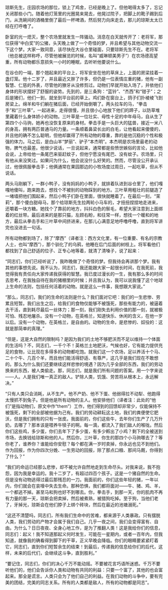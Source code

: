 琼斯先生，庄园农场的那位，锁上了鸡舍，已经是晚上了。但他喝得太多了，忘记关闭那些小门。随着他灯笼里的光圈晃来晃去，他晃过院子，把脚上的靴子踢到后门，从洗碗间的酒桶里倒了最后一杯啤酒，然后努力向床走去，那儿的琼斯太太已经在打呼噜了。

卧室的光一熄灭，整个农场里就发生一阵骚动。消息在白天就传开了：老将军，那位获得“中白奖”的公猪，头天晚上做了一个奇怪的梦，并且希望与其他动物交流一下这个梦。大家一致同意，该尽快在大谷仓里碰面，只要琼斯先生不在。老将军（他总被这样称呼，尽管他被展览的时候，名叫“威琳顿美男子”）在农场德高望重，所有动物都乐意损失一小时的睡眠，去听听他要说什么。

在谷仓的一端，那个翘起来的平台上，将军安坐在他的草床上，上面的房梁挂着一盏灯笼。他十二岁了，并且最近又胖了许多，但仍是一位表情庄重的猪，他有一副智慧、仁慈的外表，尽管他的獠牙从没修剪过。动物们早就开始入场了，并依他们身体的形状摆好了舒服的姿势。先到的，是三条狗：“蓝铃”、“杰西”和“钳子”；之后是猪们，他们一到，就坐到平台前的草上。鸡们卧在窗台上，鸽子们扑棱棱飞到房梁上。绵羊和牛们躺在猪后面，已经开始倒嚼了。两头拉车的马，“拳击手”和“三叶草”，一起进来，走得很慢，并且很小心地放下他们的蹄子，以防草堆里藏着什么身体娇小的动物。三叶草是一位壮实、母性十足的中年母马，自从生了第四个小马驹，她再也没恢复原来的身材。拳击手是一头巨大的猛兽，接近一米八的身高，拥有两匹普通马的力量。一条顺着鼻梁长出的白毛，让他看起来傻傻的，并且他的确不怎么聪明，但他却赢得了所有动物的尊重，靠的是他沉稳的个性和极强的体力。马之后，是白山羊“梦丽”、驴子“本杰明”。本杰明是农场里最老的动物，脾气也最差。他很少说话，一旦说起来，通常都是些愤世嫉俗的言论，比如他会说，上帝给他一条尾巴来驱赶蚊子，但他宁愿没有尾巴、没有蚊子。农场里，只有他从来没笑过。如果问为什么，他会说没什么好笑的。然而，尽管没公开承认过，他很佩服拳击手；他俩通常在果园那边的小牧场度过周日，一起吃草，但从不说话。

两头马刚躺下，一群小鸭子，没有妈妈的小鸭子，就排着队进到谷仓里了，他们嘎嘎地傻叫，跑来跑去，想找个不被别的动物踩到的地方。三叶草用粗壮的前腿造了一堵墙把他们围起来，然后小鸭子们卧在里面，很快就睡着了。在最后一刻，“茉莉”，那个傻白甜母马，那个给琼斯先生拉两轮小马车的，才扭扭捏捏地走进来，还嚼着一块方糖。她找个了靠前的地方，抖抖白色的鬃毛，希望大家注意到上面绑着的红丝带。最后进来的是那只猫，左顾右盼，和往常一样，想找一个暖和的地方，最后从拳击手和三叶草中间挤进来，在那儿心满意足地呼噜呼噜，直到将军讲完也没进去一句话。

所有动物都到场了，除了“摩西”（译者注：西方文化里，有一位重要、有名的宗教人士，也叫“摩西”），那个驯化了的乌鸦，他睡在后门后面的树枝上。将军看他们都找到了自己舒适的位子、正专心地等着，就清了清嗓子，说了起来：

“同志们，你们已经听说了，我昨晚做了个奇怪的梦。但我待会再讲那个梦。我有其他的事想先说。我不认为，同志们，我还能跟大家一起很长时间，在我死前，我觉得我有责任向大家传递我获得的智慧。我已度过漫长的一生，我有那么多的时间去思考，在我独自待在我的猪棚里的时候；并且我认为，我可以说我懂了这个地球上生命的法则，包括任何活着的动物。就是这么一件事，我想跟大家说。”

“那么，同志们，我们的生命的法则是什么？我们面对它吧：我们的一生悲惨、劳累且短暂。我们出生之后，给我们的食物仅能够不被饿死，那些有能力的，被逼着去干活，直到耗尽最后一丝体力；那一刻，我们刚失去利用价值的那一刻，就被极可怕、残忍地屠杀。没有一个动物，在英格兰，知道快乐、休闲的含义，在他一岁以后。没有一个动物，在英格兰，是自由的。动物的生命，是悲惨的、奴役的：这就是那简单的真理。”

“但是，这是大自然的限制吗？是因为我们的土地不够肥沃而不足以维持一个体面的生活吗？不，同志们，一千个不！英格兰土地肥沃，气候也好，它有能力提供充足的食物，让比现在多得多的动物都吃饱。就我们这一个农场，足以养活十个马、二十个牛、几百个羊，而且他们能活得舒适、有尊严，这几乎是我们现在不敢想的。那么为什么我们还要继续这样悲惨的境遇？因为几乎全部的东西，我们的劳动换来的东西，被人类偷走。那，同志们，就是我们所有问题的答案。用一个字来说——人。人是我们唯一真正的敌人。铲除人类，饥饿、劳苦将从根本上，永远解决。”

“只有人类只会消耗，从不生产。他不产奶、他不下蛋、他弱得拉不动犁、他跑得太慢抓不到兔子。但是他是所有动物的主人。他安排他们（译者注：此处的“他们”是指动物们，原文中作“them”）工作，他们得到的回馈却非常少，仅能保持不被饿死，剩下的全部被他据为己有。我们的劳动耕耘这土地，我们的粪便使它肥沃，但是我们拥有的只有一张皮。我面前的，你们这些牛，去年你们生产了几万升奶，去哪了？那本该是喂养牛犊子的啊。每一滴，都流入了我们敌人的喉咙。然后你们这些鸡，多少蛋，你们去年下了多少蛋，有多少孵出了小鸡？剩下的全被送到市场，去换钱给琼斯和他的人。然后你，三叶草，你生的那四个小马驹哪去了？等你老了，谁养你？谁能给你安慰？每个都在满一岁时卖掉，你永远也见不到他们。作为回报，作为你四次分娩、一生劳动的回报，除了那点口粮、那间马厩，你得到了什么？”

“我们的命运已经那么悲惨，却不被允许自然地走到生命尽头。对我来说，我不抱怨，因为我是幸运的。我十二岁了，有超过四百个孩子。这是一个猪自然的生命。但是没有动物逃得过最后那残忍的一刀。我面前的，你们这些年轻的猪，一年以内，你们就会在哀嚎中失去生命。那种恐惧，我们都将面对——牛、猪、鸡、羊，一个都逃不掉。甚至马和狗也好不到哪去。你，拳击手，到那一天，你的肌肉不再有力量的那一天，琼斯会把卖掉，然后被煮熟，被猎狗吃掉。至于狗，当他们老了，牙掉光，琼斯会在他们脖子上绑个砖块，然后在最近的池塘溺死。”

“这还不清楚吗，同志们，所有我们生命中的苦难，都来源于人类暴政。只有摆脱人类，我们劳动的产物才会属于我们自己。几乎一夜之间，我们会变得富有、自由。为什么？日日夜夜、全身心地工作，是为了推翻人类！这是我给你们的信息，同志们：起义！我不知道那起义何时发生，可能在一星期内，或者一百年内，但我知道，就像我的确看得到脚下的干草，正义早晚会降临。你们的眼睛要紧紧盯着它，同志们，直到你们短暂余生的结束！到最后，传递我的信息给你们的后代，这样，未来的后代们，会继续这斗争，直到胜利。”

“要记住，同志们，你们的决心千万不能动摇。不要被花言巧语所迷惑。千万不要听他们的，他们会告诉你人类和动物有共同的利益：只要一个富了，其他的也会富起来。那全是谎言。人类只会为了他们自己的利益。在我们动物的斗争中，要有完美的团结，完美的同志关系。所有的人类都是敌人，所有的动物都是同志”。